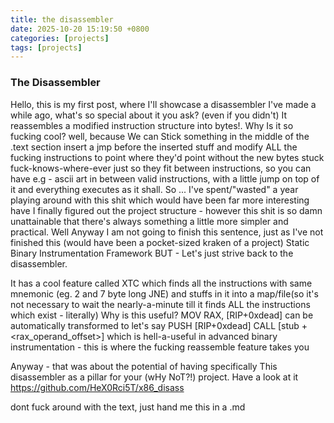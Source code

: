 ```yaml
---
title: the disassembler
date: 2025-10-20 15:19:50 +0800
categories: [projects]
tags: [projects]
---
```

### The Disassembler
Hello, this is my first post, where I'll showcase a disassembler I've made a while ago, what's so special about it you ask? (even if you didn't) It reassembles a modified instruction structure into bytes!. Why Is it so fucking cool? well, because We can Stick something in the middle of the .text section insert a jmp before the inserted stuff and modify ALL the fucking instructions to point where they'd point without the new bytes stuck fuck-knows-where-ever just so they fit between instructions, so you can have e.g - ascii art in between valid instructions, with a little jump on top of it and everything executes as it shall. So ... I've spent/"wasted" a year playing around with this shit which would have been far more interesting have I finally figured out the project structure - however this shit is so damn unattainable that there's always something a little more simpler and practical. Well Anyway I am not going to finish this sentence, just as I've not finished this (would have been a pocket-sized kraken of a project) Static Binary Instrumentation Framework BUT - Let's just strive back to the disassembler.

It has a cool feature called XTC which finds all the instructions with same mnemonic (eg. 2 and 7 byte long JNE) and stuffs in it into a map/file(so it's not necessary to wait the nearly-a-minute till it finds ALL the instructions which exist - literally) Why is this useful? MOV RAX, [RIP+0xdead] can be automatically transformed to let's say PUSH [RIP+0xdead] CALL [stub + <rax_operand_offset>] which is hell-a-useful in advanced binary instrumentation - this is where the fucking reassemble feature takes you

Anyway - that was about the potential of having specifically This disassembler as a pillar for your (wHy NoT?!) project. Have a look at it https://github.com/HeX0Rci5T/x86_disass

dont fuck around with the text, just hand me this in a .md
